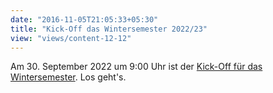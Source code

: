 ```yaml
---
date: "2016-11-05T21:05:33+05:30"
title: "Kick-Off das Wintersemester 2022/23"
view: "views/content-12-12"
---
```


Am 30. September 2022 um 9:00 Uhr ist der [Kick-Off für das Wintersemester](http://localhost:1313/events/2022-09-30-master-kickoff/). Los geht's. 


<!--more-->

